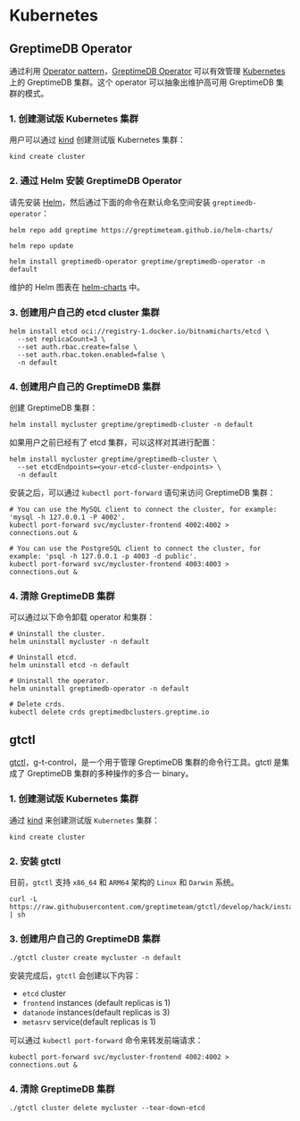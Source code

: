 # Kubernetes

## GreptimeDB Operator

通过利用 [Operator pattern](https://kubernetes.io/docs/concepts/extend-kubernetes/operator/)，[GreptimeDB Operator](https://github.com/GreptimeTeam/greptimedb-operator) 可以有效管理 [Kubernetes](https://kubernetes.io/) 上的 GreptimeDB 集群。这个 operator 可以抽象出维护高可用 GreptimeDB 集群的模式。

### 1. 创建测试版 Kubernetes 集群

用户可以通过 [kind][4] 创建测试版 Kubernetes 集群：

```shell
kind create cluster
```

### 2. 通过 Helm 安装 GreptimeDB Operator

请先安装 [Helm][5]，然后通过下面的命令在默认命名空间安装 `greptimedb-operator`：

```shell
helm repo add greptime https://greptimeteam.github.io/helm-charts/
```

```shell
helm repo update
```

```shell
helm install greptimedb-operator greptime/greptimedb-operator -n default
```

维护的 Helm 图表在 [helm-charts][6] 中。

### 3. 创建用户自己的 etcd cluster 集群

```shell
helm install etcd oci://registry-1.docker.io/bitnamicharts/etcd \
  --set replicaCount=3 \
  --set auth.rbac.create=false \
  --set auth.rbac.token.enabled=false \
  -n default
```

### 4. 创建用户自己的 GreptimeDB 集群

创建 GreptimeDB 集群：

```shell
helm install mycluster greptime/greptimedb-cluster -n default
```

如果用户之前已经有了 etcd 集群，可以这样对其进行配置：

```shell
helm install mycluster greptime/greptimedb-cluster \
  --set etcdEndpoints=<your-etcd-cluster-endpoints> \
  -n default
```

安装之后，可以通过 `kubectl port-forward` 语句来访问 GreptimeDB 集群：

```shell
# You can use the MySQL client to connect the cluster, for example: 'mysql -h 127.0.0.1 -P 4002'.
kubectl port-forward svc/mycluster-frontend 4002:4002 > connections.out &

# You can use the PostgreSQL client to connect the cluster, for example: 'psql -h 127.0.0.1 -p 4003 -d public'.
kubectl port-forward svc/mycluster-frontend 4003:4003 > connections.out &
```

### 4. 清除 GreptimeDB 集群

可以通过以下命令卸载 operator 和集群：

```shell
# Uninstall the cluster.
helm uninstall mycluster -n default
```

```shell
# Uninstall etcd.
helm uninstall etcd -n default
```

```shell
# Uninstall the operator.
helm uninstall greptimedb-operator -n default
```

```shell
# Delete crds.
kubectl delete crds greptimedbclusters.greptime.io
```

[1]: https://github.com/GreptimeTeam/greptimedb-operator
[4]: https://kind.sigs.k8s.io/docs/user/quick-start/
[5]: https://helm.sh/docs/intro/install/
[6]: https://github.com/GreptimeTeam/helm-charts

## gtctl

[gtctl][1]，g-t-control，是一个用于管理 GreptimeDB 集群的命令行工具。gtctl 是集成了 GreptimeDB 集群的多种操作的多合一 binary。

### 1. 创建测试版 Kubernetes 集群

通过 [kind][4] 来创建测试版 `Kubernetes` 集群：

```shell
kind create cluster
```

### 2. 安装 gtctl

目前，`gtctl` 支持 `x86_64` 和 `ARM64` 架构的 `Linux` 和 `Darwin` 系统。

```shell
curl -L https://raw.githubusercontent.com/greptimeteam/gtctl/develop/hack/install.sh | sh
```

### 3. 创建用户自己的 GreptimeDB 集群

```shell
./gtctl cluster create mycluster -n default
```

安装完成后，`gtctl` 会创建以下内容：

- `etcd` cluster
- `frontend` instances (default replicas is 1)
- `datanode` instances(default replicas is 3)
- `metasrv` service(default replicas is 1)

可以通过 `kubectl port-forward` 命令来转发前端请求：

```shell
kubectl port-forward svc/mycluster-frontend 4002:4002 > connections.out &
```

### 4. 清除 GreptimeDB 集群

```shell
./gtctl cluster delete mycluster --tear-down-etcd
```
